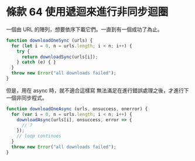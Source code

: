 # 條款 64 使用遞迴來進行非同步迴圈

一個由 URL 的陣列，想要依序下載它們。一直到有一個成功了為止。

```javascript
function downloadOneSync (urls) {
  for (let i = 0, n = urls.length; i < n; i++) {
    try {
      return downloadSync(urls[i]);
    } catch (e) { }
  }
  throw new Error("all downloads failed");
}
```

但是，用在 async 時，就不適合這樣寫
無法滿足在進行錯誤處理之後，才進行下一個非同步程式。

```javascript
function downloadOneAsync (urls, onsuccess, onerror) {
  for (var i = 0, n = urls.length; i < n; i++) {
    downloadAsync(urls[i], onsuccess, error => {
      // ?
    });
    // loop continues
  }
  throw new Error("all downloads failed");
}
```


